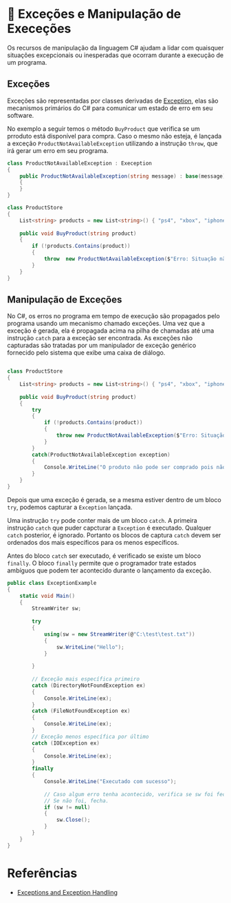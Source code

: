 # 🛑 Exceções e Manipulação de Execeções

Os recursos de manipulação da linguagem C# ajudam a lidar com quaisquer situações excepcionais ou inesperadas que ocorram
durante a execução de um programa.

## Exceções
Exceções são representadas por classes derivadas de [Exception](https://docs.microsoft.com/en-us/dotnet/api/system.exception?view=netcore-3.1), elas são mecanismos primários do C# para comunicar um estado de erro em seu software. 

No exemplo a seguir temos o método `BuyProduct` que verifica se um prroduto está disponível para compra. Caso o mesmo não esteja,
é lançada a exceção `ProductNotAvailableException` utilizando a instrução `throw`, que irá gerar um erro em seu programa.
```C#
class ProductNotAvailableException : Exeception
{
    public ProductNotAvailableException(string message) : base(message)
    {
    }
}

class ProductStore
{
    List<string> products = new List<string>() { "ps4", "xbox", "iphone 10" };
    
    public void BuyProduct(string product)
    {
        if (!products.Contains(product))
        {
            throw  new ProductNotAvailableException($"Erro: Situação não esperada, o produto não existe!");
        }
    }
}
```

## Manipulação de Exceções
No C#, os erros no programa em tempo de execução são propagados pelo programa usando um mecanismo chamado exceções. Uma vez que a exceção é gerada,
ela é propagada acima na pilha de chamadas até uma instrução `catch` para a exceção ser encontrada. As exceções não capturadas são tratadas por 
um manipulador de exceção genérico fornecido pelo sistema que exibe uma caixa de diálogo.

```C#

class ProductStore
{
    List<string> products = new List<string>() { "ps4", "xbox", "iphone 10" };
    
    public void BuyProduct(string product)
    {
        try
        {
            if (!products.Contains(product))
            {
                throw new ProductNotAvailableException($"Erro: Situação não esperada, o produto não existe!");
            }
        }
        catch(ProductNotAvailableException exception)
        {
            Console.WriteLine("O produto não pode ser comprado pois não está disponível");
        }
    }
}
```
Depois que uma exceção é gerada, se a mesma estiver dentro de um bloco `try`, podemos capturar a `Exception` lançada.

Uma instrução `try` pode conter mais de um bloco `catch`. A primeira instrução `catch` que puder capcturar a `Exception` é executado. 
Qualquer `catch` posterior, é ignorado. Portanto os blocos de captura `catch` devem ser ordenados dos mais específicos para os menos específicos.

Antes do bloco `catch` ser executado, é verificado se existe um bloco `finally`. O bloco `finally` permite que o programador
trate estados ambíguos que podem ter acontecido durante o lançamento da exceção.
```C#
public class ExceptionExample
{
    static void Main()
    {
        StreamWriter sw;
        
        try
        {
            using(sw = new StreamWriter(@"C:\test\test.txt"))
            {
                sw.WriteLine("Hello");
            }
        
        }
        
        // Exceção mais específica primeiro
        catch (DirectoryNotFoundException ex)
        {
            Console.WriteLine(ex);
        }
        catch (FileNotFoundException ex)
        {
            Console.WriteLine(ex);
        }
        // Exceção menos específica por último
        catch (IOException ex)
        {
            Console.WriteLine(ex);
        }
        finally
        {
            Console.WriteLine("Executado com sucesso");
            
            // Caso algum erro tenha acontecido, verifica se sw foi fechado.
            // Se não foi, fecha.
            if (sw != null)
            {
                sw.Close();
            }
        }
    }
}
```

# Referências

* [Exceptions and Exception Handling](https://docs.microsoft.com/en-us/dotnet/csharp/programming-guide/exceptions/)